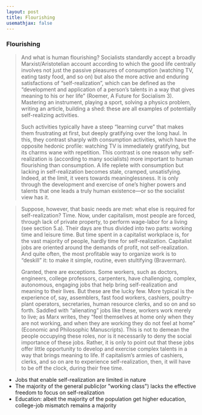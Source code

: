```yaml
---
layout: post
title: Flourishing
usemathjax: false
---
```


### Flourishing


> And what is human flourishing? Socialists standardly accept a broadly Marxist/Aristotelian account according to which the good life centrally involves not just the passive pleasures of consumption (watching TV, eating tasty food, and so on) but also the more active and enduring satisfactions of “self-realization”, which can be defined as the “development and application of a person’s talents in a way that gives meaning to his or her life” (Roemer, A Future for Socialism 3).
> Mastering an instrument, playing a sport, solving a physics problem, writing an article, building a shed: these are all examples of potentially self-realizing activities.
>
> Such activities typically have a steep “learning curve” that makes them frustrating at first, but deeply gratifying over the long haul.
> In this, they contrast sharply with consumption activities, which have the opposite hedonic profile: watching TV is immediately gratifying, but its charms wane with repetition.
> This contrast is one reason why self-realization is (according to many socialists) more important to human flourishing than consumption.
> A life replete with consumption but lacking in self-realization becomes stale, cramped, unsatisfying. Indeed, at the limit, it veers towards meaninglessness.
> It is only through the development and exercise of one’s higher powers and talents that one leads a truly human existence—or so the socialist view has it.


> Suppose, however, that basic needs are met: what else is required for self-realization? Time. Now, under capitalism, most people are forced, through lack of private property, to perform wage-labor for a living (see section 5.a). Their days are thus divided into two parts: working time and leisure time. But time spent in a capitalist workplace is, for the vast majority of people, hardly time for self-realization. Capitalist jobs are oriented around the demands of profit, not self-realization. And quite often, the most profitable way to organize work is to “deskill” it: to make it simple, routine, even stultifying (Braverman).
>
> Granted, there are exceptions. Some workers, such as doctors, engineers, college professors, carpenters, have challenging, complex, autonomous, engaging jobs that help bring self-realization and meaning to their lives. But these are the lucky few. More typical is the experience of, say, assemblers, fast food workers, cashiers, poultry-plant operators, secretaries, human resource clerks, and so on and so forth. Saddled with “alienating” jobs like these, workers work merely to live; as Marx writes, they “feel themselves at home only when they are not working, and when they are working they do not feel at home” (Economic and Philosophic Manuscripts). This is not to demean the people occupying these roles, nor is it necessarily to deny the social importance of these jobs. Rather, it is only to point out that these jobs offer little opportunity to develop and exercise complex talents in a way that brings meaning to life. If capitalism’s armies of cashiers, clerks, and so on are to experience self-realization, then, it will have to be off the clock, during their free time.

- Jobs that enable self-realization are limited in nature
- The majority of the general public(or "working class") lacks the effective freedom to focus on self-realization
- Education: albeit the majority of the population get higher education, college-job mismatch remains a majority
